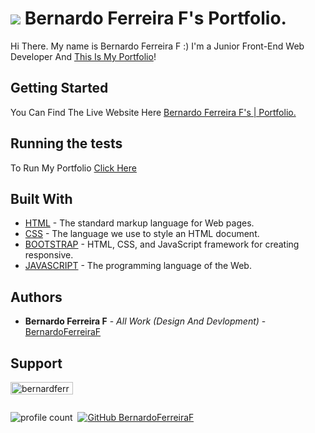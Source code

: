 # <img src="./favicon.ico"> Bernardo Ferreira F's Portfolio.

Hi There. My name is Bernardo Ferreira F :) I'm a Junior Front-End Web Developer And [This Is My Portfolio](https://bernardoferreiraf.github.io/Portfolio)!

## Getting Started

You Can Find The Live Website Here [Bernardo Ferreira F's | Portfolio.](https://bernardoferreiraf.github.io/Portfolio)


## Running the tests

To Run My Portfolio [Click Here](https://bernardoferreiraf.github.io/Portfolio)


## Built With

* [HTML](https://www.w3schools.com/html/default.asp) - The standard markup language for Web pages.
* [CSS](https://www.w3schools.com/css/default.asp) - The language we use to style an HTML document.
* [BOOTSTRAP](https://www.w3schools.com/bootstrap5/index.php) - HTML, CSS, and JavaScript framework for creating responsive.
* [JAVASCRIPT](https://www.w3schools.com/js/default.asp) - The programming language of the Web.

## Authors

* **Bernardo Ferreira F** - *All Work (Design And Devlopment)* - [BernardoFerreiraF](https://github.com/bernardoferreiraf)

## Support

<a href="https://www.buymeacoffee.com/bernardferreirf"> <img align="left" src="https://cdn.buymeacoffee.com/buttons/v2/default-yellow.png" height="20" width="100" alt="bernardferreirf" /></a>

<br>
<br />

![profile count](https://komarev.com/ghpvc/?username=bernardoferreiraf&color=blue)&nbsp;
[![GitHub BernardoFerreiraF](https://img.shields.io/github/followers/bernardoferreiraf?label=follow&style=social)](https://github.com/bernardoferreiraf)&nbsp;

